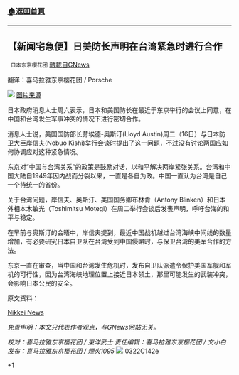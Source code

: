 ###  [:house:返回首頁](https://github.com/ourhimalayas/txt)
---

## 【新闻宅急便】日美防长声明在台湾紧急时进行合作
` 日本东京樱花团` [轉載自GNews](https://gnews.org/zh-hans/1003110/)

翻译：喜马拉雅东京樱花团 / Porsche

![](https://lh6.googleusercontent.com/EXO2k5QrSqlRQCMLBy8NEYqpYXkJknHQArlUSEmm-1IBq-xXfqjG77_3jZeppcQ3OmtoIz2oixSF0hJyMWkZnMfISNH2lddmDwI1p5m7kfO5b2vegGrUQ0osGvdtmBXp6d6NkhZK)
[图片来源](https://asia.nikkei.com/Politics/International-relations/US-China-tensions/Japan-U.S.-defense-chiefs-affirm-cooperation-over-Taiwan-emergency)

日本政府消息人士周六表示，日本和美国防长在最近于东京举行的会议上同意，在中国和台湾发生军事冲突的情况下进行密切合作。

消息人士说，美国国防部长劳埃德-奥斯汀(Lloyd Austin)周二（16日）与日本防卫大臣岸信夫(Nobuo Kishi)举行会谈时提出了这一问题，不过没有讨论两国应如何协调应对这种紧急情况。

东京对“中国与台湾关系”的政策是鼓励对话，以和平解决两岸紧张关系。台湾和中国大陆自1949年因内战而分裂以来，一直是各自为政。中国一直认为台湾是自己一个待统一的省份。

关于台湾问题，岸信夫、奥斯汀、美国国务卿布林肯（Antony Blinken）和日本外相本木敏光（Toshimitsu Motegi）在周二举行会谈后发表声明，呼吁台海的和平与稳定。

在早前与奥斯汀的会晤中，岸信夫提到，最近中国战机越过台湾海峡中间线的数量增加，有必要研究日本自卫队在台湾受到中国侵略时，与保卫台湾的美军合作的方法。

东京一直在审查，当中国和台湾发生危机时，发布自卫队派遣令保护美国军舰和军机的可行性，因为台湾海峡地理位置上接近日本领土，那里可能发生的武装冲突，会影响日本公民的安全。

原文资料：

[Nikkei News](https://asia.nikkei.com/Politics/International-relations/US-China-tensions/Japan-U.S.-defense-chiefs-affirm-cooperation-over-Taiwan-emergency)

*免责申明：本文只代表作者观点，与GNews网站无关。*

*校对：喜马拉雅东京樱花团 / 東洋武士*
*责任编辑：喜马拉雅东京樱花团 / 文小白*
*发布：喜马拉雅东京樱花团 / 煙火1095*
![]()![](https://gnews.org/wp-content/uploads/2021/03/二维码-3.jpg)
0322C142e

+1

